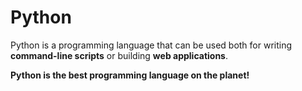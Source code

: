 # Python

Python is a programming language that can be used both for writing **command-line scripts** or building **web applications**.
**Python is the best programming language on the planet!**